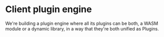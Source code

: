 # Client plugin engine

We're building a plugin engine where all its plugins can be both, a WASM module or a dynamic library, in a way that they're both unified as Plugins.
